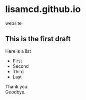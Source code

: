 # lisamcd.github.io
website

## This is the first draft

Here is a list
- First
- Second
- Third
- Last

Thank you.  
Goodbye.
